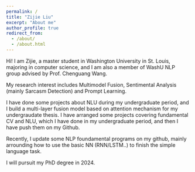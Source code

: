 ```yaml
---
permalink: /
title: "Zijie Liu"
excerpt: "About me"
author_profile: true
redirect_from: 
  - /about/
  - /about.html
---
```


Hi! I am Zijie, a master student in Washington University in St. Louis, majoring in computer science, and I am also a member of WashU NLP group advised by Prof. Chenguang Wang.

<!-- I have gained my BS degree in 2022. -->

My research interest includes Multimodel Fusion, Sentimental Analysis (mainly Sarcasm Detection) and Prompt Learning.

I have done some projects about NLU during my undergraduate period, and I build a multi-layer fusion model based on attention mechanism for my undergraudate thesis. I have arranged some projects covering fundamental CV and NLU, which I have done in my undergraduate period, and then I have push them on my Github. 

Recently, I update some NLP foundamental programs on my github, mainly arrounding how to use the basic NN (RNN/LSTM..) to finish the simple language task.

I will pursuit my PhD degree in 2024.
<!-- [![Page Views Count](https://badges.toozhao.com/badges/01GEKFNKNG26BXWT1T6G113FDB/blue.svg)](https://badges.toozhao.com/stats/01GEKFNKNG26BXWT1T6G113FDB "Get your own page views count badge on badges.toozhao.com")
 -->
